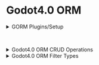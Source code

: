 # Godot4.0 ORM

<details>
<summary>GORM Plugins/Setup</summary>
&nbsp;&nbsp;<details>
  <summary>GrimmJSON Plugin (Local data management, good for local save systems)</summary>

- Configuration:
```gdscript
  $GORM.Configure($GORM/GrimmJSON, {}, {
    "ExampleCollection":{
      "example_default_value":0,
    }
  })
```
</details>

&nbsp;&nbsp;<details>
  <summary>(WIP) MongoDBAtlas DataAPI Plugin (https://cloud.mongodb.com/)</summary>
** Disclaimer, you have to manage your collections via Atlas as the API restricts this action

** Disclaimer, this plugin is a WIP and not done yet.

- Base URL:
![image](https://github.com/grimmtotal/GORM/assets/83027121/315390e3-f9e5-4abc-bd4a-0287748c6a71)


- Data Source:
![image](https://github.com/grimmtotal/GORM/assets/83027121/e608447e-5e22-4dec-8fe3-f82146453991)


- Configuration:
```gdscript
  $GORM.Configure($GORM/GrimmJSON,
  {
        "api_key":"your_api_key",
    "base_url":"your_base_url",
    "data_source": "your_data_source",
    "database": "your_database",
  },
  {
    "ExampleCollection":{
      "example_default_value":0,
    }
  })
```
</details>

&nbsp;&nbsp;<details>
  <summary>(TBD) PostgreSQL Plugin</summary>
</details>
  
</details>



&nbsp;&nbsp;<details>
<summary>Godot4.0 ORM CRUD Operations</summary>

## Table of Contents
- [Create](#create)
- [Read](#read)
- [Update](#update)
- [Delete](#delete)
- [CreateCollection](#createcollection)
- [DeleteCollection](#deletecollection)

### Create

To add new records to your collection, you can use the `Create` operation.

**Syntax:**
```gdscript
$GORM.Create("CollectionName", {"field1": value1, "field2": value2})
```

**Example:**
```gdscript
$GORM.Create("Users", {"name": "John", "age": 30})
```

---

### Read

The `Read` operation helps you to retrieve records based on certain conditions.

**Syntax:**
```gdscript
$GORM.Read("CollectionName", {"field__filter_type": value})
```

**Example:**
```gdscript
$GORM.Read("Users", {"name__icontains": "oh"})
```

---

### Update

The `Update` operation allows you to modify existing records in your collection.

**Syntax:**
```gdscript
$GORM.Update("CollectionName", {"field1": new_value1}, {"field__filter_type": value})
```

**Example:**
```gdscript
$GORM.Update("Users", {"age": 31}, {"name__exact": "John"})
```

---

### Delete

The `Delete` operation helps you remove records from your collection.

**Syntax:**
```gdscript
$GORM.Delete("CollectionName", {"field__filter_type": value})
```

**Example:**
```gdscript
$GORM.Delete("Users", {"age__lt": 18})
```

---

### CreateCollection

The `CreateCollection` operation allows you to create a new collection.

**Syntax:**
```gdscript
$GORM.CreateCollection("NewCollectionName")
```

**Example:**
```gdscript
$GORM.CreateCollection("Cars")
```

---

### DeleteCollection

The `DeleteCollection` operation allows you to delete an existing collection.

**Syntax:**
```gdscript
$GORM.DeleteCollection("CollectionName")
```

**Example:**
```gdscript
$GORM.DeleteCollection("Cars")
```

</details>


<details>
<summary>Godot4.0 ORM Filter Types</summary>

## Table of Contents
- [Exact Match (`exact`) [`default behavior`]](#exact)
- [Case-Insensitive Exact Match (`iexact`)](#iexact)
- [Contains String (`contains`)](#contains)
- [Case-Insensitive Contains String (`icontains`)](#icontains)
- [Greater Than (`gt`)](#gt)
- [Greater Than or Equal To (`gte`)](#gte)
- [Less Than (`lt`)](#lt)
- [Less Than or Equal To (`lte`)](#lte)
- [In List (`in`)](#in)
- [Within Range (`range`)](#range)
- [Is Null (`isnull`)](#isnull)
- [Regular Expression Match (`regex`)](#regex)
- [Case-Insensitive Regular Expression Match (`iregex`)](#iregex)
- [Starts With (`startswith`)](#startswith)
- [Case-Insensitive Starts With (`istartswith`)](#istartswith)
- [Ends With (`endswith`)](#endswith)
- [Case-Insensitive Ends With (`iendswith`)](#iendswith)


### `exact`

Checks for an exact match.

**Example:**
```gdscript
$GORM.Read("ExampleCollection", {"name__exact": "John"})
```

### `iexact`

Case-insensitive exact match.

**Example:**
```gdscript
$GORM.Read("ExampleCollection", {"name__iexact": "john"})
```

### `contains`

Checks if the field contains the given string.

**Example:**
```gdscript
$GORM.Read("ExampleCollection", {"name__contains": "oh"})
```

### `icontains`

Case-insensitive containment check.

**Example:**
```gdscript
$GORM.Read("ExampleCollection", {"name__icontains": "oh"})
```

### `gt`

Greater than; works with numbers.

**Example:**
```gdscript
$GORM.Read("ExampleCollection", {"age__gt": 30})
```

### `gte`

Greater than or equal to; works with numbers.

**Example:**
```gdscript
$GORM.Read("ExampleCollection", {"age__gte": 30})
```

### `lt`

Less than; works with numbers.

**Example:**
```gdscript
$GORM.Read("ExampleCollection", {"age__lt": 30})
```

### `lte`

Less than or equal to; works with numbers.

**Example:**
```gdscript
$GORM.Read("ExampleCollection", {"age__lte": 30})
```

### `in`

Checks if the field value is in the given list.

**Example:**
```gdscript
$GORM.Read("ExampleCollection", {"world_state__in": ["started", "ended", "ending"]})
```

### `range`

Checks if the field value falls within a given range.

**Example:**
```gdscript
$GORM.Read("ExampleCollection", {"age__range": [30, 40]})
```

### `isnull`

Checks if the field value is null or not.

**Example:**
```gdscript
$GORM.Read("ExampleCollection", {"email__isnull": true})
```

### `regex`

Checks if the field value matches the regular expression.

**Example:**
```gdscript
$GORM.Read("ExampleCollection", {"name__regex": "^Jo"})
```

### `iregex`

Case-insensitive regular expression match.

**Example:**
```gdscript
$GORM.Read("ExampleCollection", {"name__iregex": "^jo"})
```

### `startswith`

Checks if the field value starts with the given string.

**Example:**
```gdscript
$GORM.Read("ExampleCollection", {"name__startswith": "Jo"})
```

### `istartswith`

Case-insensitive check if the field value starts with the given string.

**Example:**
```gdscript
$GORM.Read("ExampleCollection", {"name__istartswith": "jo"})
```

### `endswith`

Checks if the field value ends with the given string.

**Example:**
```gdscript
$GORM.Read("ExampleCollection", {"name__endswith": "n"})
```

### `iendswith`

Case-insensitive check if the field value ends with the given string.

**Example:**
```gdscript
$GORM.Read("ExampleCollection", {"name__iendswith": "N"})
```
</details>
